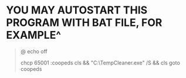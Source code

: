 # YOU MAY AUTOSTART THIS PROGRAM WITH BAT FILE, FOR EXAMPLE^


> @ echo off
>
> chcp 65001
> :coopeds
> cls && "C:\TempCleaner.exe" /S && cls
> goto coopeds
